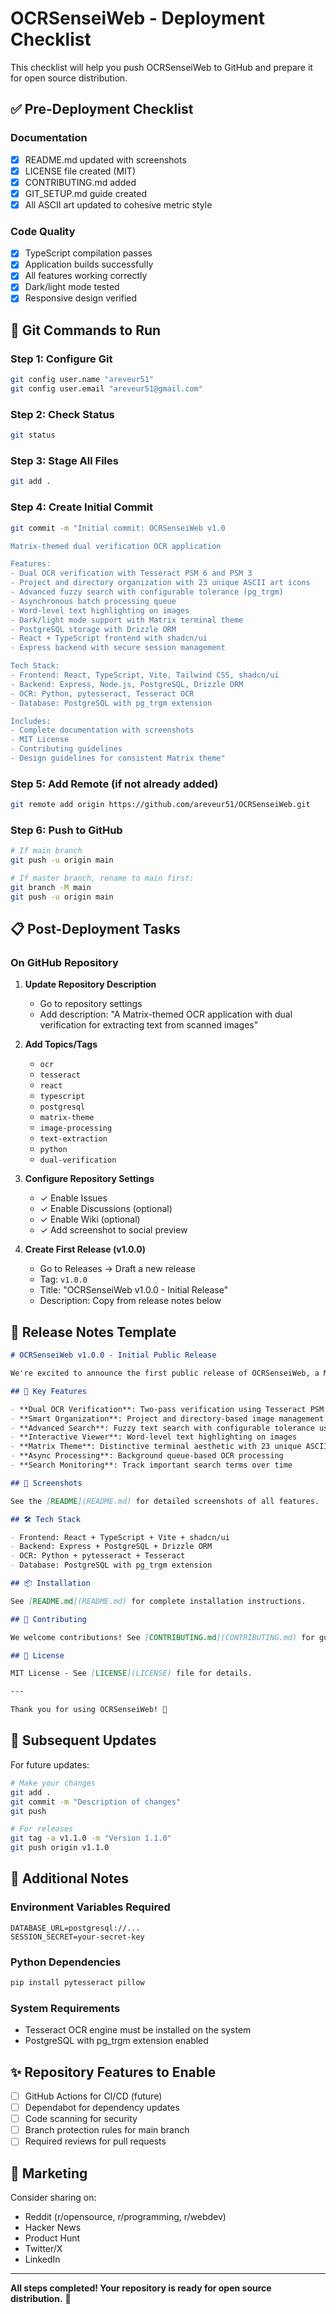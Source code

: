 # OCRSenseiWeb - Deployment Checklist

This checklist will help you push OCRSenseiWeb to GitHub and prepare it for open source distribution.

## ✅ Pre-Deployment Checklist

### Documentation
- [x] README.md updated with screenshots
- [x] LICENSE file created (MIT)
- [x] CONTRIBUTING.md added
- [x] GIT_SETUP.md guide created
- [x] All ASCII art updated to cohesive metric style

### Code Quality
- [x] TypeScript compilation passes
- [x] Application builds successfully
- [x] All features working correctly
- [x] Dark/light mode tested
- [x] Responsive design verified

## 🚀 Git Commands to Run

### Step 1: Configure Git
```bash
git config user.name "areveur51"
git config user.email "areveur51@gmail.com"
```

### Step 2: Check Status
```bash
git status
```

### Step 3: Stage All Files
```bash
git add .
```

### Step 4: Create Initial Commit
```bash
git commit -m "Initial commit: OCRSenseiWeb v1.0

Matrix-themed dual verification OCR application

Features:
- Dual OCR verification with Tesseract PSM 6 and PSM 3
- Project and directory organization with 23 unique ASCII art icons
- Advanced fuzzy search with configurable tolerance (pg_trgm)
- Asynchronous batch processing queue
- Word-level text highlighting on images
- Dark/light mode support with Matrix terminal theme
- PostgreSQL storage with Drizzle ORM
- React + TypeScript frontend with shadcn/ui
- Express backend with secure session management

Tech Stack:
- Frontend: React, TypeScript, Vite, Tailwind CSS, shadcn/ui
- Backend: Express, Node.js, PostgreSQL, Drizzle ORM
- OCR: Python, pytesseract, Tesseract OCR
- Database: PostgreSQL with pg_trgm extension

Includes:
- Complete documentation with screenshots
- MIT License
- Contributing guidelines
- Design guidelines for consistent Matrix theme"
```

### Step 5: Add Remote (if not already added)
```bash
git remote add origin https://github.com/areveur51/OCRSenseiWeb.git
```

### Step 6: Push to GitHub
```bash
# If main branch
git push -u origin main

# If master branch, rename to main first:
git branch -M main
git push -u origin main
```

## 📋 Post-Deployment Tasks

### On GitHub Repository

1. **Update Repository Description**
   - Go to repository settings
   - Add description: "A Matrix-themed OCR application with dual verification for extracting text from scanned images"

2. **Add Topics/Tags**
   - `ocr`
   - `tesseract`
   - `react`
   - `typescript`
   - `postgresql`
   - `matrix-theme`
   - `image-processing`
   - `text-extraction`
   - `python`
   - `dual-verification`

3. **Configure Repository Settings**
   - ✓ Enable Issues
   - ✓ Enable Discussions (optional)
   - ✓ Enable Wiki (optional)
   - ✓ Add screenshot to social preview

4. **Create First Release (v1.0.0)**
   - Go to Releases → Draft a new release
   - Tag: `v1.0.0`
   - Title: "OCRSenseiWeb v1.0.0 - Initial Release"
   - Description: Copy from release notes below

## 🎉 Release Notes Template

```markdown
# OCRSenseiWeb v1.0.0 - Initial Public Release

We're excited to announce the first public release of OCRSenseiWeb, a Matrix-themed OCR application with dual verification technology!

## 🌟 Key Features

- **Dual OCR Verification**: Two-pass verification using Tesseract PSM 6 and PSM 3 configurations
- **Smart Organization**: Project and directory-based image management
- **Advanced Search**: Fuzzy text search with configurable tolerance using PostgreSQL pg_trgm
- **Interactive Viewer**: Word-level text highlighting on images
- **Matrix Theme**: Distinctive terminal aesthetic with 23 unique ASCII art variations
- **Async Processing**: Background queue-based OCR processing
- **Search Monitoring**: Track important search terms over time

## 📸 Screenshots

See the [README](README.md) for detailed screenshots of all features.

## 🛠️ Tech Stack

- Frontend: React + TypeScript + Vite + shadcn/ui
- Backend: Express + PostgreSQL + Drizzle ORM
- OCR: Python + pytesseract + Tesseract
- Database: PostgreSQL with pg_trgm extension

## 📦 Installation

See [README.md](README.md) for complete installation instructions.

## 🤝 Contributing

We welcome contributions! See [CONTRIBUTING.md](CONTRIBUTING.md) for guidelines.

## 📄 License

MIT License - See [LICENSE](LICENSE) file for details.

---

Thank you for using OCRSenseiWeb! 🙏
```

## 🔄 Subsequent Updates

For future updates:

```bash
# Make your changes
git add .
git commit -m "Description of changes"
git push

# For releases
git tag -a v1.1.0 -m "Version 1.1.0"
git push origin v1.1.0
```

## 📝 Additional Notes

### Environment Variables Required
```
DATABASE_URL=postgresql://...
SESSION_SECRET=your-secret-key
```

### Python Dependencies
```bash
pip install pytesseract pillow
```

### System Requirements
- Tesseract OCR engine must be installed on the system
- PostgreSQL with pg_trgm extension enabled

## ✨ Repository Features to Enable

- [ ] GitHub Actions for CI/CD (future)
- [ ] Dependabot for dependency updates
- [ ] Code scanning for security
- [ ] Branch protection rules for main branch
- [ ] Required reviews for pull requests

## 🎯 Marketing

Consider sharing on:
- Reddit (r/opensource, r/programming, r/webdev)
- Hacker News
- Product Hunt
- Twitter/X
- LinkedIn

---

**All steps completed! Your repository is ready for open source distribution.** 🚀
